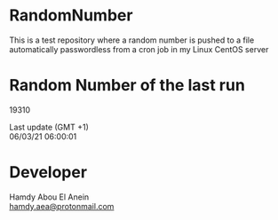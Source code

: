 # RandomNumber    
This is a test repository where a random number is pushed to a file automatically passwordless from a cron job in my Linux CentOS server    
# Random Number of the last run   
19310
      
Last update (GMT +1)    
06/03/21 06:00:01
# Developer    
Hamdy Abou El Anein   
hamdy.aea@protonmail.com
